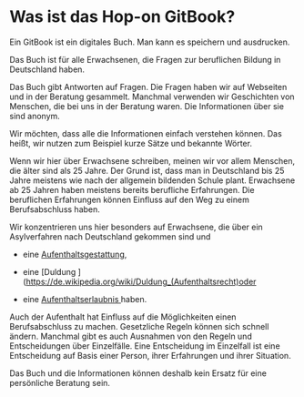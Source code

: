 # Was ist das Hop-on GitBook?

Ein GitBook ist ein digitales Buch. Man kann es speichern und ausdrucken.

Das Buch ist für alle Erwachsenen, die Fragen zur beruflichen Bildung in Deutschland haben.

Das Buch gibt Antworten auf Fragen. Die Fragen haben wir auf Webseiten und in der Beratung gesammelt. Manchmal verwenden wir Geschichten von Menschen, die bei uns in der Beratung waren. Die Informationen über sie sind anonym.

Wir möchten, dass alle die Informationen einfach verstehen können. Das heißt, wir nutzen zum Beispiel kurze Sätze und bekannte Wörter. 

Wenn wir hier über Erwachsene schreiben, meinen wir vor allem Menschen, die älter sind als 25 Jahre. Der Grund ist, dass man in Deutschland bis 25 Jahre meistens wie nach der allgemein bildenden Schule plant. Erwachsene ab 25 Jahren haben meistens bereits berufliche Erfahrungen. Die beruflichen Erfahrungen können Einfluss auf den Weg zu einem Berufsabschluss haben.

Wir konzentrieren uns hier besonders auf Erwachsene, die über ein Asylverfahren nach Deutschland gekommen sind und

* eine [Aufenthaltsgestattung](https://de.wikipedia.org/wiki/Aufenthaltsgestattung#/media/File:Aufenthaltsgestattung-Traegervordruck.jpg),

* eine [Duldung ](https://de.wikipedia.org/wiki/Duldung_(Aufenthaltsrecht)oder

* eine [Aufenthaltserlaubnis ](https://de.wikipedia.org/wiki/Datei:Aufenthaltserlaubnis-Beschaeftigung.JPG)haben.


Auch der Aufenthalt hat Einfluss auf die Möglichkeiten einen Berufsabschluss zu machen. Gesetzliche Regeln können sich schnell ändern. Manchmal gibt es auch Ausnahmen von den Regeln und Entscheidungen über Einzelfälle. Eine Entscheidung im Einzelfall ist eine Entscheidung auf Basis einer Person, ihrer Erfahrungen und ihrer Situation. 

Das Buch und die Informationen können deshalb kein Ersatz für eine persönliche Beratung sein. 





